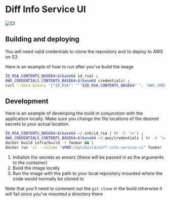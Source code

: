 # Diff Info Service UI
![CI](https://github.com/ScottG489/diff-info-service-ui/workflows/CI/badge.svg)

## Building and deploying
You will need valid credentials to clone the repository and to deploy to AWS on S3

Here is an example of how to run after you've build the image
```bash
ID_RSA_CONTENTS_BASE64=$(base64 id_rsa) ;
AWS_CREDENTIALS_CONTENTS_BASE64=$(base64 credentials) ;
curl --data-binary '{"ID_RSA": "'"$ID_RSA_CONTENTS_BASE64"'", "AWS_CREDENTIALS": "'"$AWS_CREDENTIALS_CONTENTS_BASE64"'"}' 'https://<DOCKER CI INSTANCE URL>/build?image=scottg489/diff-info-service-ui-build:latest'
```

## Development
Here is an example of developing the build in conjunction with the application locally.
Make sure you change the file locations of the desired secrets to your actual location.

```bash
ID_RSA_CONTENTS_BASE64=$(base64 ~/.ssh/id_rsa | tr -d '\n') ;
AWS_CREDENTIALS_CONTENTS_BASE64=$(base64 ~/.aws/credentials | tr -d '\n') ;
docker build infra/build -t foobar && \
docker run -it --volume "$PWD:/opt/build/diff-info-service-ui" foobar '{"ID_RSA": "'"$ID_RSA_CONTENTS_BASE64"'", "AWS_CREDENTIALS": "'"$AWS_CREDENTIALS_CONTENTS_BASE64"'"}'
```

1. Initialize the secrets as envars (these will be passed in as the arguments to the container)
2. Build the image locally
3. Run the image with the path to your local repository mounted where the code would normally be cloned to

Note that you'll need to comment out the `git clone` in the build otherwise it will fail since you've mounted a directory there
